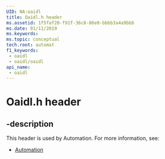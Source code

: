 ```yaml
---
UID: NA:oaidl
title: Oaidl.h header
ms.assetid: 1f5faf20-f91f-36c8-86e0-bbbb3a4a9bbb
ms.date: 01/11/2019
ms.keywords: 
ms.topic: conceptual
tech.root: automat
f1_keywords:
 - oaidl
 - oaidl/oaidl
api_name:
 - oaidl
---
```


# Oaidl.h header


## -description

This header is used by Automation. For more information, see:

- [Automation](../_automat/index.md)

